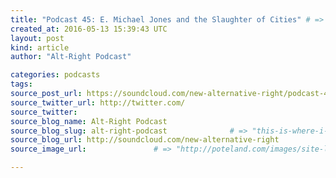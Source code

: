```yaml
---
title: "Podcast 45: E. Michael Jones and the Slaughter of Cities" # => "I Made a Pretty Gem - Planet.rb"
created_at: 2016-05-13 15:39:43 UTC
layout: post
kind: article
author: "Alt-Right Podcast"

categories: podcasts
tags: 
source_post_url: https://soundcloud.com/new-alternative-right/podcast-45-e-michael-jones-and-the-slaughter-of-cities    # => "http://poteland.com/blog/i-made-a-pretty-gem-planet-dot-rb/"
source_twitter_url: http://twitter.com/
source_twitter: 
source_blog_name: Alt-Right Podcast
source_blog_slug: alt-right-podcast              # => "this-is-where-i-tell-you-stuff"
source_blog_url: http://soundcloud.com/new-alternative-right               # => "http://poteland.com/articles"
source_image_url:               # => "http://poteland.com/images/site-logo.png"

---
```



<!--
   Alt Right regular Alex Fontana interviews the near legendary E. Michael Jones, an important Catholic critic of America, well known for his book “The Slaughter of Cities,” which details the post-war destruction of America’s White ethnic neighbourhoods and communities as a deliberate policy by WASP and Jewish elites. Among many subjects discussed are the rigged political system, suburbanization as social control, the Black-Jewish alliance, Hollywood, and the rise of Donald Trump.           # => "I’ve been hurting to write this ever since we had the idea of creating a Planet for Cubox..." (Continued)
   alt-right-podcast              # => "this-is-where-i-tell-you-stuff"
   http://soundcloud.com/new-alternative-right               # => "http://poteland.com/articles"
                 # => "http://poteland.com/images/site-logo.png"
Alt Right regular Alex Fontana interviews the near legendary E. Michael Jones, an important Catholic critic of America, well known for his book “The Slaughter of Cities,” which details the post-war destruction of America’s White ethnic neighbourhoods and communities as a deliberate policy by WASP and Jewish elites. Among many subjects discussed are the rigged political system, suburbanization as social control, the Black-Jewish alliance, Hollywood, and the rise of Donald Trump.<div class="">
    <i>Source: <a href="http://soundcloud.com/new-alternative-right">Alt-Right Podcast</a></i>
</div>
